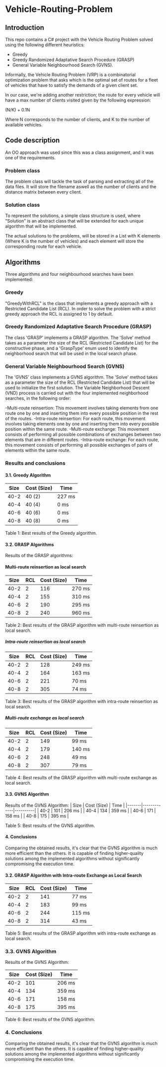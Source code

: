 # Vehicle-Routing-Problem

## Introduction

This repo contains a C# project with the Vehicle Routing Problem solved using the following different heuristics:
-  Greedy
-  Greedy Randomized Adaptative Search Procedure (GRASP)
-  General Variable Neighbourhood Search (GVNS).

Informally, the Vehicle Routing Problem (VRP) is a combinatorial optimization problem that asks which is 
the optimal set of routes for a fleet of vehicles that have to satisfy the demands of a given client set.

In our case, we're adding another restriction; the route for every vehicle will have a max number of clients
visited given by the following expression: 

(N/K) + 0.1N

Where N corresponds to the number of clients, and K to the number of available vehicles.

## Code description
An OO approach was used since this was a class assignment, and it was one of the requirements.

### Problem class
The problem class will tackle the task of parsing and extracting all of the data files. It will store 
the filename aswell as the number of clients and the distance matrix between every client.

### Solution class
To represent the solutions, a simple class structure is used, where "Solution" is an abstract class that
will be extended for each unique algorithm that will be implemented.

The actual solutions to the problems, will be stored in a List with K elements (Where K is the number of vehicles)
and each element will store the corresponding route for each vehicle.

## Algorithms
Three algorithms and four neighbourhood searches have been implemented:

### Greedy
"GreedyWithRCL" is the class that implements a greedy approach with a Restricted Candidate List (RCL). 
In order to solve the problem with a strict greedy approach the RCL is assigned to 1 by default.

### Greedy Randomized Adaptative Search Procedure (GRASP)
The class 'GRASP' implements a GRASP algorithm. The 'Solve' method takes as a parameter the size of the RCL (Restricted Candidate List) 
for the constructive phase, and a 'GraspType' enum used to identify the neighborhood search that will be used in the local search phase.

### General Variable Neighbourhood Search (GVNS)
The 'GVNS' class implements a GVNS algorithm. The 'Solve' method takes as a parameter the size of the RCL (Restricted Candidate List) that will be used to initialize the first solution. The Variable Neighborhood Descent (VND) process is carried out with the four implemented neighborhood searches, in the following order:

-Multi-route reinsertion: This movement involves taking elements from one route one by one and inserting them into every possible position in the rest of the routes.
-Intra-route reinsertion: For each route, this movement involves taking elements one by one and inserting them into every possible position within the same route.
-Multi-route exchange: This movement consists of performing all possible combinations of exchanges between two elements that are in different routes.
-Intra-route exchange: For each route, this movement consists of performing all possible exchanges of pairs of elements within the same route.
### Results and conclusions

#### 3.1. Greedy Algorithm
| Size  | Cost (Size) | Time   |
|-------|-------------|--------|
| 40-2  | 40 (2)      | 227 ms |
| 40-4  | 40 (4)      | 0 ms   |
| 40-6  | 40 (6)      | 0 ms   |
| 40-8  | 40 (8)      | 0 ms   |

Table 1: Best results of the Greedy algorithm.

#### 3.2. GRASP Algorithms
Results of the GRASP algorithms:
#### Multi-route reinsertion as local search
| Size  | RCL  | Cost (Size) | Time     |
|-------|------|-------------|----------|
| 40-2  | 2    | 116         | 270 ms   |
| 40-4  | 2    | 155         | 310 ms   |
| 40-6  | 2    | 190         | 295 ms   |
| 40-8  | 2    | 240         | 960 ms   |

Table 2: Best results of the GRASP algorithm with multi-route reinsertion as local search.

##### Intra-route reinsertion as local search
| Size  | RCL  | Cost (Size) | Time     |
|-------|------|-------------|----------|
| 40-2  | 2    | 128         | 249 ms   |
| 40-4  | 2    | 164         | 163 ms   |
| 40-6  | 2    | 221         | 70 ms    |
| 40-8  | 2    | 305         | 74 ms    |

Table 3: Best results of the GRASP algorithm with intra-route reinsertion as local search.

##### Multi-route exchange as local search
| Size  | RCL  | Cost (Size) | Time     |
|-------|------|-------------|----------|
| 40-2  | 2    | 149         | 99 ms    |
| 40-4  | 2    | 179         | 140 ms   |
| 40-6  | 2    | 248         | 49 ms    |
| 40-8  | 2    | 307         | 79 ms    |

Table 4: Best results of the GRASP algorithm with multi-route exchange as local search.

#### 3.3. GVNS Algorithm
Results of the GVNS Algorithm:
| Size  | Cost (Size) | Time     |
|-------|-------------|----------|
| 40-2  | 101         | 206 ms   |
| 40-4  | 134         | 359 ms   |
| 40-6  | 171         | 158 ms   |
| 40-8  | 175         | 395 ms   |

Table 5: Best results of the GVNS algorithm.

#### 4. Conclusions
Comparing the obtained results, it's clear that the GVNS algorithm is much more efficient than the others. It is capable of finding higher-quality solutions among the implemented algorithms without significantly compromising the execution time.

#### 3.2. GRASP Algorithm with Intra-route Exchange as Local Search

| Size  | RCL  | Cost (Size) | Time     |
|-------|------|-------------|----------|
| 40-2  | 2    | 141         | 77 ms    |
| 40-4  | 2    | 183         | 99 ms    |
| 40-6  | 2    | 244         | 115 ms   |
| 40-8  | 2    | 314         | 43 ms    |

Table 5: Best results of the GRASP algorithm with intra-route exchange as local search.

### 3.3. GVNS Algorithm

Results of the GVNS Algorithm:

| Size  | Cost (Size) | Time     |
|-------|-------------|----------|
| 40-2  | 101         | 206 ms   |
| 40-4  | 134         | 359 ms   |
| 40-6  | 171         | 158 ms   |
| 40-8  | 175         | 395 ms   |

Table 6: Best results of the GVNS algorithm.

### 4. Conclusions

Comparing the obtained results, it's clear that the GVNS algorithm is much more efficient than the others. It is capable of finding higher-quality solutions among the implemented algorithms without significantly compromising the execution time.
